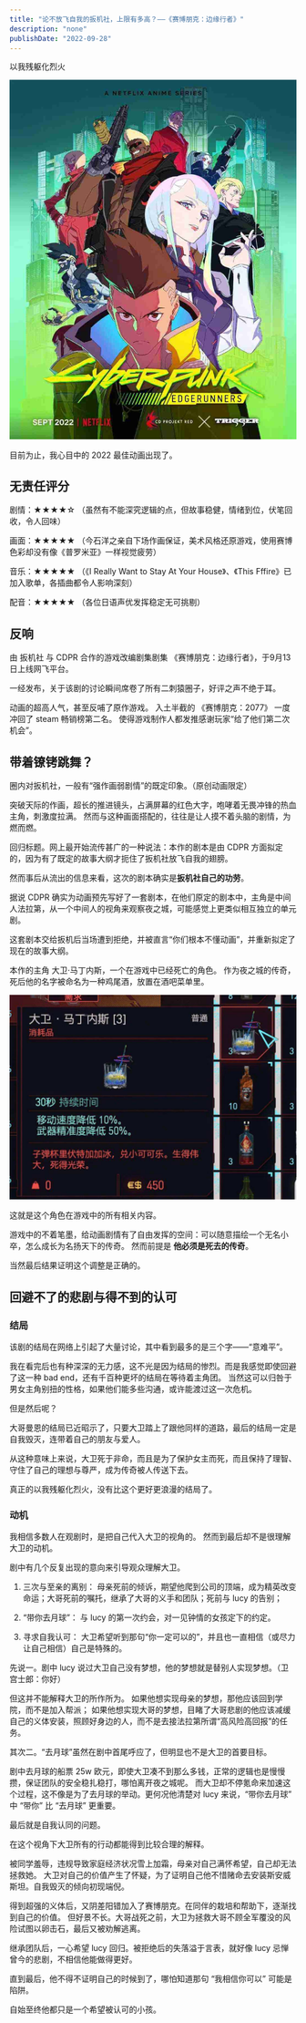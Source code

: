 ```yaml
---
title: "论不放飞自我的扳机社，上限有多高？——《赛博朋克：边缘行者》"
description: "none"
publishDate: "2022-09-28"
---
```


以我残躯化烈火

<!-- more -->

![动画封面](./img/cyberpunk_2.jpeg "动画主宣传图")

目前为止，我心目中的 2022 最佳动画出现了。

## 无责任评分

剧情：★★★★☆
（虽然有不能深究逻辑的点，但故事稳健，情绪到位，伏笔回收，令人回味）

画面：★★★★★
（今石洋之亲自下场作画保证，美术风格还原游戏，使用赛博色彩却没有像《普罗米亚》一样视觉疲劳）

音乐：★★★★★
（《I Really Want to Stay At Your House》、《This Fffire》已加入歌单，各插曲都令人影响深刻）

配音：★★★★★
（各位日语声优发挥稳定无可挑剔）

## 反响

由 扳机社 与 CDPR 合作的游戏改编剧集剧集 《赛博朋克：边缘行者》，于9月13日上线网飞平台。

一经发布，关于该剧的讨论瞬间席卷了所有二刺猿圈子，好评之声不绝于耳。

动画的超高人气，甚至反哺了原作游戏。
入土半截的 《赛博朋克：2077》 一度冲回了 steam 畅销榜第二名。
使得游戏制作人都发推感谢玩家“给了他们第二次机会”。

## 带着镣铐跳舞？

圈内对扳机社，一般有“强作画弱剧情”的既定印象。（原创动画限定）

突破天际的作画，超长的推进镜头，占满屏幕的红色大字，咆哮着无畏冲锋的热血主角，刺激度拉满。
然而与这种画面搭配的，往往是让人摸不着头脑的剧情，为燃而燃。

回归标题。网上最开始流传甚广的一种说法：本作的剧本是由 CDPR 方面拟定的，因为有了既定的故事大纲才扼住了扳机社放飞自我的翅膀。

然而事后从流出的信息来看，这次的剧本确实是**扳机社自己的功劳**。

据说 CDPR 确实为动画预先写好了一套剧本，在他们原定的剧本中，主角是中间人法拉第，从一个中间人的视角来观察夜之城，可能感觉上更类似相互独立的单元剧。

这套剧本交给扳机后当场遭到拒绝，并被直言“你们根本不懂动画”，并重新拟定了现在的故事大纲。

本作的主角 大卫·马丁内斯，一个在游戏中已经死亡的角色。
作为夜之城的传奇，死后他的名字被命名为一种鸡尾酒，放置在酒吧菜单里。

![大卫 马丁内斯](./img/cyberpunk_3.jpeg "大卫 马丁内斯")

这就是这个角色在游戏中的所有相关内容。

游戏中的不着笔墨，给动画剧情有了自由发挥的空间：可以随意描绘一个无名小卒，怎么成长为名扬天下的传奇。
然而前提是 **他必须是死去的传奇**。

当然最后结果证明这个调整是正确的。

## 回避不了的悲剧与得不到的认可

### 结局

该剧的结局在网络上引起了大量讨论，其中看到最多的是三个字——“意难平”。

我在看完后也有种深深的无力感，这不光是因为结局的惨烈。而是我感觉即使回避了这一种 bad end，还有千百种更坏的结局在等待着主角团。
当然这可以归咎于男女主角别扭的性格，如果他们能多些沟通，或许能渡过这一次危机。

但是然后呢？

大哥曼恩的结局已近昭示了，只要大卫踏上了跟他同样的道路，最后的结局一定是自我毁灭，连带着自己的朋友与爱人。

从这种意味上来说，大卫死于非命，而且是为了保护女主而死，而且保持了理智、守住了自己的理想与尊严，成为传奇被人传送下去。

真正的以我残躯化烈火，没有比这个更好更浪漫的结局了。

### 动机

我相信多数人在观剧时，是把自己代入大卫的视角的。
然而到最后却不是很理解大卫的动机。

剧中有几个反复出现的意向来引导观众理解大卫。

1. 三次与至亲的离别：
   母亲死前的倾诉，期望他爬到公司的顶端，成为精英改变命运；大哥死前的嘱托，继承了大哥的义手和团队；死前与 lucy 的告别；

2. “带你去月球”：
   与 lucy 的第一次约会，对一见钟情的女孩定下的约定。

3. 寻求自我认可：
   大卫希望听到那句“你一定可以的”，并且也一直相信（或尽力让自己相信）自己是特殊的。

先说一。剧中 lucy 说过大卫自己没有梦想，他的梦想就是替别人实现梦想。（卫宫士郎：你好）

但这并不能解释大卫的所作所为。
如果他想实现母亲的梦想，那他应该回到学院，而不是加入帮派；
如果他想实现大哥的梦想，目睹了大哥悲剧的他应该减缓自己的义体安装，照顾好身边的人，而不是去接法拉第所谓“高风险高回报”的任务。

其次二。“去月球”虽然在剧中首尾呼应了，但明显也不是大卫的首要目标。

剧中去月球的船票 25w 欧元，即使大卫凑不到那么多钱，正常的逻辑也是慢慢攒，保证团队的安全稳扎稳打，哪怕离开夜之城呢。
而大卫却不停氪命来加速这个过程，这不像是为了去月球的举动。更何况他清楚对 lucy 来说，“带你去月球” 中 “带你” 比 “去月球” 更重要。

最后就是自我认同的问题。

在这个视角下大卫所有的行动都能得到比较合理的解释。

被同学羞辱，违规导致家庭经济状况雪上加霜，母亲对自己满怀希望，自己却无法拯救她。
大卫对自己的价值产生了怀疑，为了证明自己他不惜赌命去安装斯安威斯坦。自我毁灭的倾向初现端倪。

得到超强的义体后，又阴差阳错加入了赛博朋克。在同伴的栽培和帮助下，逐渐找到自己的价值。
但好景不长。大哥战死之前，大卫为拯救大哥不顾全军覆没的风险试图以卵击石，最后又被劝解逃离。

继承团队后，一心希望 lucy 回归。被拒绝后的失落溢于言表，就好像 lucy 忌惮曾今的悲剧，不相信他能做得更好。

直到最后，他不得不证明自己的时候到了，哪怕知道那句 “我相信你可以” 可能是陷阱。

自始至终他都只是一个希望被认可的小孩。
